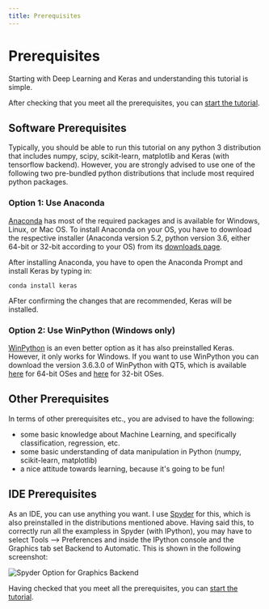 ```yaml
---
title: Prerequisites
---
```


# Prerequisites
Starting with Deep Learning and Keras and understanding this tutorial is simple.

<div>
After checking that you meet all the prerequisites, you can
<a href="{{site.baseurl}}/modules/tutorial/introduction/">start the tutorial</a>.
</div>

## Software Prerequisites
Typically, you should be able to run this tutorial on any python 3 distribution that
includes numpy, scipy, scikit-learn, matplotlib and Keras (with tensorflow backend).
However, you are strongly advised to use one of the following two pre-bundled python
distributions that include most required python packages.

### Option 1: Use Anaconda
[Anaconda](https://anaconda.org/anaconda) has most of the required packages
and is available for Windows, Linux, or Mac OS.
To install Anaconda on your OS, you have to download the respective installer
(Anaconda version 5.2, python version 3.6, either 64-bit or 32-bit according to your OS) from its
[downloads page](https://www.anaconda.com/download/).

After installing Anaconda, you have to open the Anaconda Prompt and install Keras by
typing in:

```
conda install keras
```

AFter confirming the changes that are recommended, Keras will be installed.

### Option 2: Use WinPython (Windows only)
[WinPython](http://winpython.sourceforge.net/) is an even better option as it has also preinstalled Keras. However, it only
works for Windows. If you want to use WinPython you can download the
version 3.6.3.0 of WinPython with QT5, which is available
[here](https://sourceforge.net/projects/winpython/files/WinPython_3.6/3.6.3.0/WinPython-64bit-3.6.3.0Qt5.exe) for 64-bit OSes
and [here](https://sourceforge.net/projects/winpython/files/WinPython_3.6/3.6.3.0/WinPython-32bit-3.6.3.0Qt5.exe/download) for
32-bit OSes.

## Other Prerequisites
In terms of other prerequisites etc., you are advised to have the following:

- some basic knowledge about Machine Learning, and specifically classification, regression, etc.
- some basic understanding of data manipulation in Python (numpy, scikit-learn, matplotlib)
- a nice attitude towards learning, because it's going to be fun!

## IDE Prerequisites
As an IDE, you can use anything you want. I use [Spyder](https://pythonhosted.org/spyder/)
for this, which is also preinstalled in the distributions mentioned above.
Having said this, to correctly run all the exampless in Spyder (with IPython), you may
have to select Tools --> Preferences and inside the IPython console and the Graphics tab
set Backend to Automatic. This is shown in the following screenshot:

![Spyder Option for Graphics Backend]({{site.baseurl}}/img/spyder.png)

<div>
Having checked that you meet all the prerequisites, you can
<a href="{{site.baseurl}}/modules/tutorial/introduction/">start the tutorial</a>.
</div>

